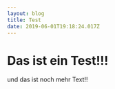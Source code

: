 ```yaml
---
layout: blog
title: Test
date: 2019-06-01T19:18:24.017Z
---
```

# Das ist ein Test!!!
und das ist noch mehr Text!!
